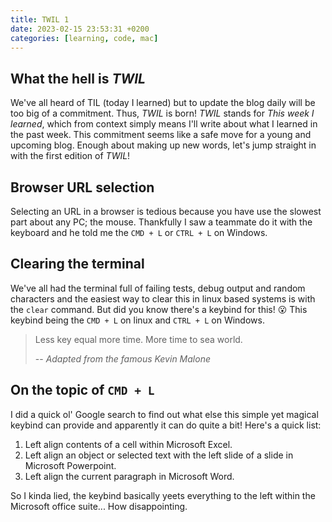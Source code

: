 ```yaml
---
title: TWIL 1
date: 2023-02-15 23:53:31 +0200
categories: [learning, code, mac]
---
```


## What the hell is _TWIL_
We've all heard of TIL (today I learned) but to update the blog daily will be too big of a commitment. Thus, _TWIL_ is born! _TWIL_ stands for _This week I learned_, which from context simply means I'll write about what I learned in the past week. This commitment seems like a safe move for a young and upcoming blog. Enough about making up new words, let's jump straight in with the first edition of _TWIL_!

## Browser URL selection
Selecting an URL in a browser is tedious because you have use the slowest part about any PC; the mouse. Thankfully I saw a teammate do it with the keyboard and he told me the `CMD + L` or `CTRL + L` on Windows.

## Clearing the terminal
We've all had the terminal full of failing tests, debug output and random characters and the easiest way to clear this in linux based systems is with the `clear` command. But did you know there's a keybind for this! :open_mouth: This keybind being the `CMD + L` on linux and `CTRL + L` on Windows.

> Less key equal more time. More time to sea world.
>
>-- _Adapted from the famous Kevin Malone_

## On the topic of `CMD + L`
I did a quick ol' Google search to find out what else this simple yet magical keybind can provide and apparently it can do quite a bit! Here's a quick list:
1. Left align contents of a cell within Microsoft Excel.
1. Left align an object or selected text with the left slide of a slide in Microsoft Powerpoint.
1. Left align the current paragraph in Microsoft Word.

So I kinda lied, the keybind basically yeets everything to the left within the Microsoft office suite... How disappointing.